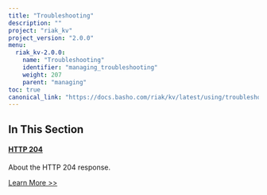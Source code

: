 ```yaml
---
title: "Troubleshooting"
description: ""
project: "riak_kv"
project_version: "2.0.0"
menu:
  riak_kv-2.0.0:
    name: "Troubleshooting"
    identifier: "managing_troubleshooting"
    weight: 207
    parent: "managing"
toc: true
canonical_link: "https://docs.basho.com/riak/kv/latest/using/troubleshooting"
---
```


[http 204]: ./http-204

## In This Section

#### [HTTP 204][http 204]

About the HTTP 204 response.

[Learn More >>][http 204]

